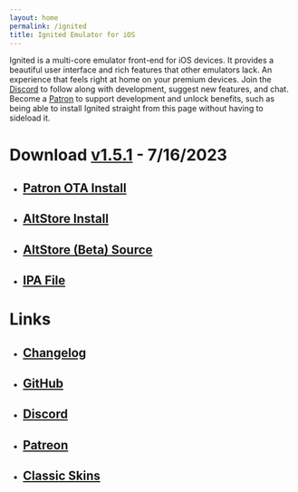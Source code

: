 ```yaml
---
layout: home
permalink: /ignited
title: Ignited Emulator for iOS
---
```


Ignited is a multi-core emulator front-end for iOS devices. It provides a beautiful user interface and rich features that other emulators lack. An experience that feels right at home on your premium devices. Join the [Discord](https://discord.gg/qEtKFJt5dR) to follow along with development, suggest new features, and chat. Become a [Patron](https://patreon.com/litritt) to support development and unlock benefits, such as being able to install Ignited straight from this page without having to sideload it.

# Download [v1.5.1](https://github.com/LitRitt/Ignited/releases/latest) - 7/16/2023

- ## [Patron OTA Install](itms-services://?action=download-manifest&url=https://f005.backblazeb2.com/file/lit-apps/ignited/1.5.1/manifest.plist)
- ## [AltStore Install](altstore://install?url=https://f005.backblazeb2.com/file/lit-apps/ignited/1.5.1/Ignited.ipa)
- ## [AltStore (Beta) Source](altstore://source?url=https://apps.litritt.com)
- ## [IPA File](https://f005.backblazeb2.com/file/lit-apps/ignited/1.5.1/Ignited.ipa)

# Links

- ## [Changelog](https://litritt.com/ignited/releases)
- ## [GitHub](https://github.com/LitRitt/Ignited)
- ## [Discord](https://discord.gg/qEtKFJt5dR)
- ## [Patreon](https://patreon.com/litritt)
- ## [Classic Skins](https://litritt.com/ignited/classic-skins)